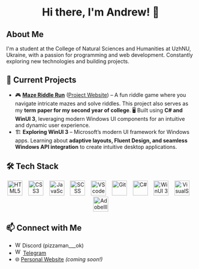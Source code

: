 <div align="center">
  <h1>Hi there, I'm Andrew! 👋</h1>
</div>

## About Me
I'm a student at the College of Natural Sciences and Humanities at UzhNU, Ukraine, with a passion for programming and web development. Constantly exploring new technologies and building projects.

## 🔭 Current Projects  
- 🎮 **[Maze Riddle Run](https://github.com/Pizzaman333/MazeRiddleRunApp)** ([Project Website](https://pizzaman333.github.io/MazeRiddleRun/)) – A fun riddle game where you navigate intricate mazes and solve riddles. This project also serves as my **term paper for my second year of college**. 🖥️ Built using **C# and WinUI 3**, leveraging modern Windows UI components for an intuitive and dynamic user experience.
- 🏗️ **Exploring WinUI 3** – Microsoft’s modern UI framework for Windows apps. Learning about **adaptive layouts, Fluent Design, and seamless Windows API integration** to create intuitive desktop applications.  

## 🛠 Tech Stack

<div align="center">
  <img src="https://cdn.jsdelivr.net/gh/devicons/devicon/icons/html5/html5-original.svg" height="40" alt="HTML5"/> &nbsp;&nbsp;
  <img src="https://cdn.jsdelivr.net/gh/devicons/devicon/icons/css3/css3-original.svg" height="40" alt="CSS3"/> &nbsp;&nbsp;
  <img src="https://cdn.jsdelivr.net/gh/devicons/devicon/icons/javascript/javascript-original.svg" height="40" alt="JavaScript"/> &nbsp;&nbsp;
  <img src="https://cdn.jsdelivr.net/gh/devicons/devicon/icons/sass/sass-original.svg" height="40" alt="SCSS"/> &nbsp;&nbsp;
  <img src="https://cdn.jsdelivr.net/gh/devicons/devicon@latest/icons/vscode/vscode-original.svg" height="40" alt="VScode"/> &nbsp;&nbsp;
  <img src="https://cdn.jsdelivr.net/gh/devicons/devicon/icons/git/git-original.svg" height="40" alt="Git"/> &nbsp;&nbsp;
  <img src="https://cdn.jsdelivr.net/gh/devicons/devicon/icons/csharp/csharp-original.svg" height="40" alt="C#"/> &nbsp;&nbsp;
  <img src="https://upload.wikimedia.org/wikipedia/commons/e/ee/Logo-winui.svg" height="40" alt="WinUI 3"/> &nbsp;&nbsp;
  <img src="https://cdn.jsdelivr.net/gh/devicons/devicon@latest/icons/visualstudio/visualstudio-original.svg" height="40" alt="VisualStudio"/> &nbsp;&nbsp;
  <img src="https://cdn.jsdelivr.net/gh/devicons/devicon@latest/icons/illustrator/illustrator-line.svg" height="40" alt="AdobeIllustrator"/>
</div>

## 📫 Connect with Me  
- <img src="https://freelogopng.com/images/all_img/1691730767discord-logo-transparent.png" height="15" alt="WinUI 3"/> Discord (pizzaman___ok)
- <img src="https://static.cdnlogo.com/logos/t/57/telegram-2019.svg" height="17" alt="WinUI 3"/> [Telegram](https://t.me/Pizzaman_1)  
- 🌐 [Personal Website](your-link) *(coming soon!)*  
